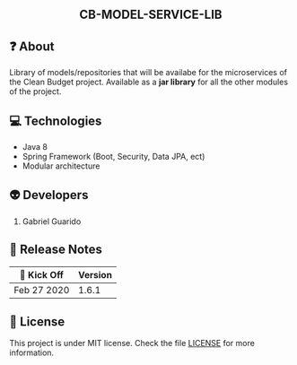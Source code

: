 <h2 align="center">
  CB-MODEL-SERVICE-LIB
</h2>

## :question: About
Library of models/repositories that will be availabe for the microservices of the Clean Budget project.
Available as a **jar library** for all the other modules of the project.

## :computer: Technologies
* Java 8
* Spring Framework (Boot, Security, Data JPA, ect)
* Modular architecture

## :alien: Developers
1. Gabriel Guarido

## :calendar: Release Notes
| :rocket: Kick Off | Version |
|---|---|
| Feb 27 2020 | 1.6.1 |

## :memo: License
This project is under MIT license. Check the file [LICENSE](LICENSE) for more information.

